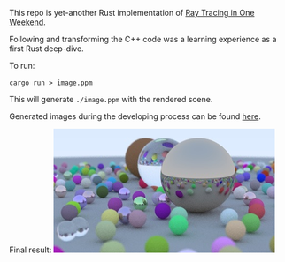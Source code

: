 This repo is yet-another Rust implementation of [Ray Tracing in One Weekend](https://raytracing.github.io/books/RayTracingInOneWeekend.html).

Following and transforming the C++ code was a learning experience as a first Rust deep-dive.

To run:
```
cargo run > image.ppm
```
This will generate `./image.ppm` with the rendered scene.

Generated images during the developing process can be found [here](https://github.com/NachoMG/raytracer/tree/master/images).

Final result:
![Example Image](images/image_12_mid_samples_ppx.jpg)
